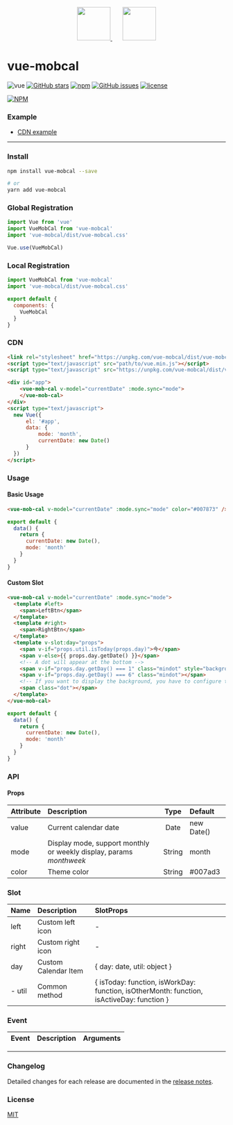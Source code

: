 <p align="center">
  <a href="https://swiperjs.com" target="_blank">
    <img width="77px" src="https://github.surmon.me/images/common/swiper-logo.svg" />
  </a>
  <span>&nbsp;&nbsp;&nbsp;&nbsp;&nbsp;</span>
  <a href="https://vuejs.org" target="_blank">
    <img width="77px" src="https://github.surmon.me/images/common/vue-logo.png" />
  </a>
</p>

# vue-mobcal

![vue](https://img.shields.io/badge/MADE%20WITH-VUE-42a97a?style=for-the-badge&labelColor=35495d)
[![GitHub stars](https://img.shields.io/github/stars/hoythan/Vue-MobCal.svg?style=for-the-badge)](https://github.com/hoythan/Vue-MobCal)
[![npm](https://img.shields.io/npm/v/vue-mobcal?color=c7343a&label=npm&style=for-the-badge)](https://www.npmjs.com/package/vue-mobcal)
[![GitHub issues](https://img.shields.io/github/issues-raw/hoythan/Vue-MobCal.svg?style=for-the-badge)](https://github.com/hoythan/Vue-MobCal/issues)
[![license](https://img.shields.io/github/license/mashape/apistatus.svg?style=for-the-badge)](https://github.com/hoythan/Vue-MobCal/blob/master/LICENSE)

[![NPM](https://nodei.co/npm/vue-mobcal.png?downloads=true&downloadRank=true&stars=true)](https://www.npmjs.com/package/vue-mobcal)

### Example
- [CDN example](https://jsfiddle.net/hoythan/a4un3d25/)

---

### Install

``` bash
npm install vue-mobcal --save

# or
yarn add vue-mobcal
```

### Global Registration

``` javascript
import Vue from 'vue'
import VueMobCal from 'vue-mobcal'
import 'vue-mobcal/dist/vue-mobcal.css'

Vue.use(VueMobCal)
```


### Local Registration

```javascript
import VueMobCal from 'vue-mobcal'
import 'vue-mobcal/dist/vue-mobcal.css'

export default {
  components: {
    VueMobCal
  }
}
```

### CDN

``` html
<link rel="stylesheet" href="https://unpkg.com/vue-mobcal/dist/vue-mobcal.css"/>
<script type="text/javascript" src="path/to/vue.min.js"></script>
<script type="text/javascript" src="https://unpkg.com/vue-mobcal/dist/vue-mobcal.umd.min.js"></script>

<div id="app">
    <vue-mob-cal v-model="currentDate" :mode.sync="mode">
    </vue-mob-cal>
</div>
<script type="text/javascript">
  new Vue({
      el: '#app',
      data: {
          mode: 'month',
          currentDate: new Date()
      }
  })
</script>
```

### Usage
#### Basic Usage
```html
<vue-mob-cal v-model="currentDate" :mode.sync="mode" color="#007873" />
```
```js
export default {
  data() {
    return {
      currentDate: new Date(),
      mode: 'month'
    }
  }
}
```
#### Custom Slot
```html
<vue-mob-cal v-model="currentDate" :mode.sync="mode">
  <template #left>
    <span>LeftBtn</span>
  </template>
  <template #right>
    <span>RightBtn</span>
  </template>
  <template v-slot:day="props">
    <span v-if="props.util.isToday(props.day)">今</span>
    <span v-else>{{ props.day.getDate() }}</span>
    <!-- A dot will appear at the bottom -->
    <span v-if="props.day.getDay() === 1" class="mindot" style="background-color: red;"></span>
    <span v-if="props.day.getDay() === 6" class="mindot"></span>
    <!-- If you want to display the background, you have to configure this -->
    <span class="dot"></span> 
  </template>
</vue-mob-cal>
```
```js
export default {
  data() {
    return {
      currentDate: new Date(),
      mode: 'month'
    }
  }
}
```



### API

#### Props

| Attribute | Description | Type | Default |
| :----- | :---- | :----: | :---- |
| value |  Current calendar date | <span class="t">Date</span> | <span class="v">new Date()</span> |
| mode | Display mode, support monthly or weekly display, params <i>month</i><i>week</i> | <span class="t">String</span> | <span class="v">month</span> |
| color | Theme color | <span class="t">String</span> | <span class="v"><span class="dot"></span>#007ad3</span> |

### Slot

| Name | Description | SlotProps |
| :----- | :---- | :---- |
| left | Custom left icon | - |
| right | Custom right icon | - |
| day | Custom Calendar Item | <span class="t">	{ day: date, util: object }</span> |
| - util | Common method | <span class="t">{ isToday: function, isWorkDay: function, isOtherMonth: function, isActiveDay: function }</span> |

### Event
| Event | Description | Arguments |
| :----- | :---- | :---- |

---

### Changelog

Detailed changes for each release are documented in the [release notes](https://github.com/surmon-china/vue-awesome-swiper/blob/master/CHANGELOG.md).

### License

[MIT](https://github.com/surmon-china/vue-awesome-swiper/blob/master/LICENSE)
<!-- <style>
  table {
    font-size: 12px;
    width: 100%;
  }
  .t {
    color:green;
  }
  .v {
    color: #58727e;
    background-color:#f7f8fa;
    padding: 2px 5px;
    border-radius: 4px;
  }
  .var {
    color: #1989fa;
    background-color: rgba(25, 137, 250, 0.1);
    padding: 2px 5px;
    border-radius: 4px;
    margin-left: 4px;
  }
  i {
    color: #58727e;
    background-color:#f7f8fa;
    padding: 2px 5px;
    border-radius: 4px;
    margin-right: 4px;
  }
  .dot {
    display: inline-block;
    background: #007ad3;
    width: 10px;
    height: 10px;
    margin-right: 6px;
    border-radius: 100px;
  }
</style> -->